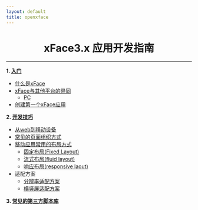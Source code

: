 ```yaml
---
layout: default
title: openxface
---
```


# <center>xFace3.x 应用开发指南</center>

-------------
**1. [入门](induction.html)**

- [什么是xFace](WhatIsxFace1.html)
- [xFace与其他平台的异同](xfaceAndOtherPlatformDiff.html)
	- [PC](PC.html) 
- [创建第一个xFace应用](CreatFirstxFace.html)

**2. [开发技巧](DevelopSkill.html)**

- [从web到移动设备](FromWebToMobile.html)
- [常见的页面组织方式](CommonPage.html)
- [移动应用常用的布局方式](MoveAppCommon.html)
	- [固定布局(Fixed Layout)](Fixed.html)
	- [流式布局(fluid layout)](fluid.html)
	- [响应布局(responsive laout)](Responsive.html)
- 适配方案
	- [分辨率适配方案](ResolutionProject.html)
	- [横竖屏适配方案](ScreenProject.html)
	
**3. [常见的第三方脚本库](CommonThirdScript.html)**

